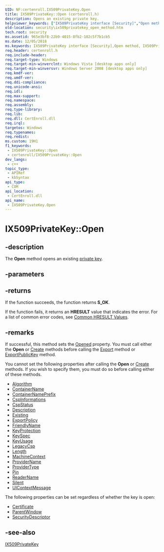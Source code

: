 ```yaml
---
UID: NF:certenroll.IX509PrivateKey.Open
title: IX509PrivateKey::Open (certenroll.h)
description: Opens an existing private key.
helpviewer_keywords: ["IX509PrivateKey interface [Security]","Open method","IX509PrivateKey.Open","IX509PrivateKey::Open","Open","Open method [Security]","Open method [Security]","IX509PrivateKey interface","certenroll/IX509PrivateKey::Open","security.ix509privatekey_open_method"]
old-location: security\ix509privatekey_open_method.htm
tech.root: security
ms.assetid: 965e3bf8-22b9-4015-8fb2-102c5f7b1cb5
ms.date: 12/05/2018
ms.keywords: IX509PrivateKey interface [Security],Open method, IX509PrivateKey.Open, IX509PrivateKey::Open, Open, Open method [Security], Open method [Security],IX509PrivateKey interface, certenroll/IX509PrivateKey::Open, security.ix509privatekey_open_method
req.header: certenroll.h
req.include-header: 
req.target-type: Windows
req.target-min-winverclnt: Windows Vista [desktop apps only]
req.target-min-winversvr: Windows Server 2008 [desktop apps only]
req.kmdf-ver: 
req.umdf-ver: 
req.ddi-compliance: 
req.unicode-ansi: 
req.idl: 
req.max-support: 
req.namespace: 
req.assembly: 
req.type-library: 
req.lib: 
req.dll: CertEnroll.dll
req.irql: 
targetos: Windows
req.typenames: 
req.redist: 
ms.custom: 19H1
f1_keywords:
 - IX509PrivateKey::Open
 - certenroll/IX509PrivateKey::Open
dev_langs:
 - c++
topic_type:
 - APIRef
 - kbSyntax
api_type:
 - COM
api_location:
 - CertEnroll.dll
api_name:
 - IX509PrivateKey.Open
---
```


# IX509PrivateKey::Open


## -description

The <b>Open</b> method opens an existing <a href="/windows/desktop/SecGloss/p-gly">private key</a>.

## -parameters

## -returns

If the function succeeds, the function returns <b>S_OK</b>.

If the function fails, it returns an <b>HRESULT</b> value that indicates the error. For a list of common error codes, see <a href="/windows/desktop/SecCrypto/common-hresult-values">Common HRESULT Values</a>.

## -remarks

If successful, this method sets the <a href="/windows/desktop/api/certenroll/nf-certenroll-ix509privatekey-get_opened">Opened</a> property. You must call either the <b>Open</b> or <a href="/windows/desktop/api/certenroll/nf-certenroll-ix509privatekey-create">Create</a> methods before calling the <a href="/windows/desktop/api/certenroll/nf-certenroll-ix509privatekey-export">Export</a> method or <a href="/windows/desktop/api/certenroll/nf-certenroll-ix509privatekey-exportpublickey">ExportPublicKey</a> method.

You cannot set the following properties after calling the <b>Open</b> or <a href="/windows/desktop/api/certenroll/nf-certenroll-ix509privatekey-create">Create</a> methods. If you wish to specify them, you must do so before calling either of these methods.<ul>
<li>
<a href="/windows/desktop/api/certenroll/nf-certenroll-ix509privatekey-get_algorithm">Algorithm</a>
</li>
<li>
<a href="/windows/desktop/api/certenroll/nf-certenroll-ix509privatekey-get_containername">ContainerName</a>
</li>
<li>
<a href="/windows/desktop/api/certenroll/nf-certenroll-ix509privatekey-get_containernameprefix">ContainerNamePrefix</a>
</li>
<li>
<a href="/windows/desktop/api/certenroll/nf-certenroll-ix509privatekey-get_cspinformations">CspInformations</a>
</li>
<li>
<a href="/windows/desktop/api/certenroll/nf-certenroll-ix509privatekey-get_cspstatus">CspStatus</a>
</li>
<li>
<a href="/windows/desktop/api/certenroll/nf-certenroll-ix509privatekey-get_description">Description</a>
</li>
<li>
<a href="/windows/desktop/api/certenroll/nf-certenroll-ix509privatekey-get_existing">Existing</a>
</li>
<li>
<a href="/windows/desktop/api/certenroll/nf-certenroll-ix509privatekey-get_exportpolicy">ExportPolicy</a>
</li>
<li>
<a href="/windows/desktop/api/certenroll/nf-certenroll-ix509privatekey-get_friendlyname">FriendlyName</a>
</li>
<li>
<a href="/windows/desktop/api/certenroll/nf-certenroll-ix509privatekey-get_keyprotection">KeyProtection</a>
</li>
<li>
<a href="/windows/desktop/api/certenroll/nf-certenroll-ix509privatekey-get_keyspec">KeySpec</a>
</li>
<li>
<a href="/windows/desktop/api/certenroll/nf-certenroll-ix509privatekey-get_keyusage">KeyUsage</a>
</li>
<li>
<a href="/windows/desktop/api/certenroll/nf-certenroll-ix509privatekey-get_legacycsp">LegacyCsp</a>
</li>
<li>
<a href="/windows/desktop/api/certenroll/nf-certenroll-ix509privatekey-get_length">Length</a>
</li>
<li>
<a href="/windows/desktop/api/certenroll/nf-certenroll-ix509privatekey-get_machinecontext">MachineContext</a>
</li>
<li>
<a href="/windows/desktop/api/certenroll/nf-certenroll-ix509privatekey-get_providername">ProviderName</a>
</li>
<li>
<a href="/windows/desktop/api/certenroll/nf-certenroll-ix509privatekey-get_providertype">ProviderType</a>
</li>
<li>
<a href="/windows/desktop/api/certenroll/nf-certenroll-ix509privatekey-put_pin">Pin</a>
</li>
<li>
<a href="/windows/desktop/api/certenroll/nf-certenroll-ix509privatekey-get_readername">ReaderName</a>
</li>
<li>
<a href="/windows/desktop/api/certenroll/nf-certenroll-ix509privatekey-get_silent">Silent</a>
</li>
<li>
<a href="/windows/desktop/api/certenroll/nf-certenroll-ix509privatekey-get_uicontextmessage">UIContextMessage</a>
</li>
</ul>


The following properties can be set regardless of whether the key is open:<ul>
<li>
<a href="/windows/desktop/api/certenroll/nf-certenroll-ix509privatekey-get_certificate">Certificate</a>
</li>
<li>
<a href="/windows/desktop/api/certenroll/nf-certenroll-ix509privatekey-get_parentwindow">ParentWindow</a>
</li>
<li>
<a href="/windows/desktop/api/certenroll/nf-certenroll-ix509privatekey-get_securitydescriptor">SecurityDescriptor</a>
</li>
</ul>

## -see-also

<a href="/windows/desktop/api/certenroll/nn-certenroll-ix509privatekey">IX509PrivateKey</a>